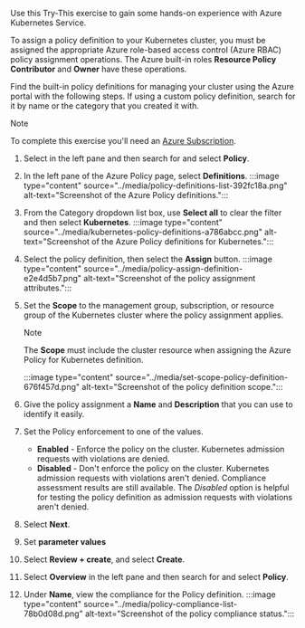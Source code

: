 Use this Try-This exercise to gain some hands-on experience with Azure Kubernetes Service.

To assign a policy definition to your Kubernetes cluster, you must be assigned the appropriate Azure role-based access control (Azure RBAC) policy assignment operations. The Azure built-in roles **Resource Policy Contributor** and **Owner** have these operations.

Find the built-in policy definitions for managing your cluster using the Azure portal with the following steps. If using a custom policy definition, search for it by name or the category that you created it with.

> [!NOTE]
> To complete this exercise you'll need an [Azure Subscription](https://azure.microsoft.com/free/).

1.  Select in the left pane and then search for and select **Policy**.
2.  In the left pane of the Azure Policy page, select **Definitions**. :::image type="content" source="../media/policy-definitions-list-392fc18a.png" alt-text="Screenshot of the Azure Policy definitions.":::
    
3.  From the Category dropdown list box, use **Select all** to clear the filter and then select **Kubernetes**. :::image type="content" source="../media/kubernetes-policy-definitions-a786abcc.png" alt-text="Screenshot of the Azure Policy definitions for Kubernetes.":::
    
4.  Select the policy definition, then select the **Assign** button. :::image type="content" source="../media/policy-assign-definition-e2e4d5b7.png" alt-text="Screenshot of the policy assignment attributes.":::
    
5.  Set the **Scope** to the management group, subscription, or resource group of the Kubernetes cluster where the policy assignment applies.
    
    > [!NOTE]
    > The **Scope** must include the cluster resource when assigning the Azure Policy for Kubernetes definition.
    
    :::image type="content" source="../media/set-scope-policy-definition-676f457d.png" alt-text="Screenshot of the policy definition scope.":::
    
6.  Give the policy assignment a **Name** and **Description** that you can use to identify it easily.
7.  Set the Policy enforcement to one of the values.
    
    
     -  **Enabled** \- Enforce the policy on the cluster. Kubernetes admission requests with violations are denied.
     -  **Disabled** \- Don't enforce the policy on the cluster. Kubernetes admission requests with violations aren't denied. Compliance assessment results are still available. The *Disabled* option is helpful for testing the policy definition as admission requests with violations aren't denied.
8.  Select **Next**.
9.  Set **parameter values**
10. Select **Review + create**, and select **Create**.
11. Select **Overview** in the left pane and then search for and select **Policy**.
12. Under **Name**, view the compliance for the Policy definition. :::image type="content" source="../media/policy-compliance-list-78b0d08d.png" alt-text="Screenshot of the policy compliance status.":::
    
